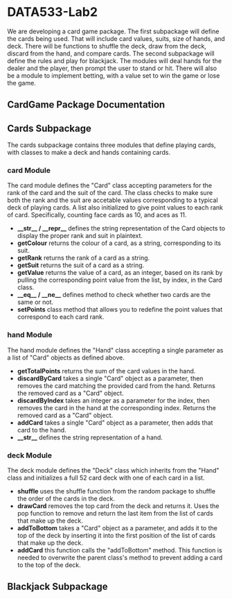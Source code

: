 # **DATA533-Lab2**

We are developing a card game package. The first subpackage will define the cards being used. That will include card values, suits, size of hands, and deck. There will be functions to shuffle the deck, draw from the deck, discard from the hand, and compare cards. The second subpackage will define the rules and play for blackjack. The modules will deal hands for the dealer and the player, then prompt the user to stand or hit. There will also be a module to implement betting, with a value set to win the game or lose the game.
## **CardGame Package Documentation**

## **Cards Subpackage**

The cards subpackage contains three modules that define playing cards, with classes to make a deck and hands containing cards.

### **card Module**

The card module defines the "Card" class accepting parameters for the rank of the card and the suit of the card. The class checks to make sure both the rank and the suit are accetable values corresponding to a typical deck of playing cards. A list also initialized to give point values to each rank of card. Specifically, counting face cards as 10, and aces as 11.

- **\_\_str__ / \_\_repr__** defines the string representation of the Card objects to display the proper rank and suit in plaintext.
- **getColour** returns the colour of a card, as a string,  corresponding to its suit.
- **getRank** returns the rank of a card as a string.
- **getSuit** returns the suit of a card as a string.
- **getValue** returns the value of a card, as an integer, based on its rank by pulling the corresponding point value from the list, by index, in the Card class.
- **\_\_eq__ / \_\_ne__** defines method to check whether two cards are the same or not.
- **setPoints** class method that allows you to redefine the point values that correspond to each card rank.

### **hand Module**

The hand module defines the "Hand" class accepting a single parameter as a list of "Card" objects as defined above.

- **getTotalPoints** returns the sum of the card values in the hand.
- **discardByCard** takes a single "Card" object as a parameter, then removes the card matching the provided card from the hand. Returns the removed card as a "Card" object.
- **discardByIndex** takes an integer as a parameter for the index, then removes the card in the hand at the corresponding index. Returns the removed card as a "Card" object.
- **addCard** takes a single "Card" object as a parameter, then adds that card to the hand.
- **\_\_str__** defines the string representation of a hand.

### **deck Module**

The deck module defines the "Deck" class which inherits from the "Hand" class and initializes a full 52 card deck with one of each card in a list.

- **shuffle** uses the shuffle function from the random package to shuffle the order of the cards in the deck.
- **drawCard** removes the top card from the deck and returns it. Uses the pop function to remove and return the last item from the list of cards that make up the deck.
- **addToBottom** takes a "Card" object as a parameter, and adds it to the top of the deck by inserting it into the first position of the list of cards that make up the deck.
- **addCard** this function calls the "addToBottom" method. This function is needed to overwrite the parent class's method to prevent adding a card to the top of the deck.

## **Blackjack Subpackage**
